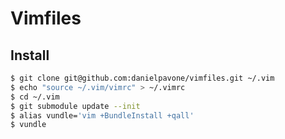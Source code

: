 Vimfiles
========

## Install

``` bash
$ git clone git@github.com:danielpavone/vimfiles.git ~/.vim
$ echo "source ~/.vim/vimrc" > ~/.vimrc
$ cd ~/.vim
$ git submodule update --init
$ alias vundle='vim +BundleInstall +qall'
$ vundle
```
